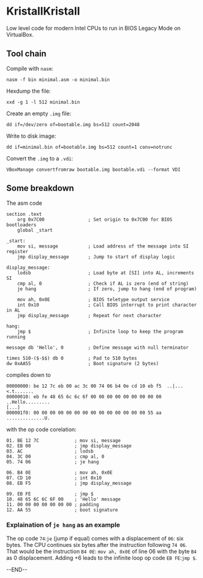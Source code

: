 # KristallKristall
Low level code for modern Intel CPUs to run in BIOS Legacy Mode on VirtualBox.

## Tool chain
Compile with `nasm`:
```
nasm -f bin minimal.asm -o minimal.bin
```
Hexdump the file:
```
xxd -g 1 -l 512 minimal.bin
```
Create an empty `.img` file:
```
dd if=/dev/zero of=bootable.img bs=512 count=2048
```
Write to disk image:
```
dd if=minimal.bin of=bootable.img bs=512 count=1 conv=notrunc
```
Convert the `.img` to a `.vdi`:
```
VBoxManage convertfromraw bootable.img bootable.vdi --format VDI
```
## Some breakdown
The asm code
```
section .text
    org 0x7C00                ; Set origin to 0x7C00 for BIOS bootloaders
    global _start

_start:
    mov si, message           ; Load address of the message into SI register
    jmp display_message       ; Jump to start of display logic

display_message:
    lodsb                     ; Load byte at [SI] into AL, increments SI
    cmp al, 0                 ; Check if AL is zero (end of string)
    je hang                   ; If zero, jump to hang (end of program)
    
    mov ah, 0x0E              ; BIOS teletype output service
    int 0x10                  ; Call BIOS interrupt to print character in AL
    jmp display_message       ; Repeat for next character

hang:
    jmp $                     ; Infinite loop to keep the program running

message db 'Hello', 0         ; Define message with null terminator

times 510-($-$$) db 0         ; Pad to 510 bytes
dw 0xAA55                     ; Boot signature (2 bytes)
```
compiles down to
```
00000000: be 12 7c eb 00 ac 3c 00 74 06 b4 0e cd 10 eb f5  ..|...<.t.......
00000010: eb fe 48 65 6c 6c 6f 00 00 00 00 00 00 00 00 00  ..Hello.........
[...]
000001f0: 00 00 00 00 00 00 00 00 00 00 00 00 00 00 55 aa  ..............U.
```
with the op code corelation:
```
01. BE 12 7C             ; mov si, message
02. EB 00                ; jmp display_message
03. AC                   ; lodsb
04. 3C 00                ; cmp al, 0
05. 74 06                ; je hang

06. B4 0E                ; mov ah, 0x0E
07. CD 10                ; int 0x10
08. EB F5                ; jmp display_message

09. EB FE                ; jmp $
10. 48 65 6C 6C 6F 00    ; 'Hello' message
11. 00 00 00 00 00 00 00 ; padding
12. AA 55                ; boot signature
```
### Explaination of `je hang` as an example
The op code `74`:`je` (jump if equal) comes with a displacement of `06`: six bytes. The CPU continues six bytes after the instruction following `74 06`.  That would be the instruction `B4 0E`: `mov ah, 0x0E` of line 06 with the byte `B4` as 0 displacement. Adding +6 leads to the infinite loop op code `EB FE`:`jmp $`.


--END--